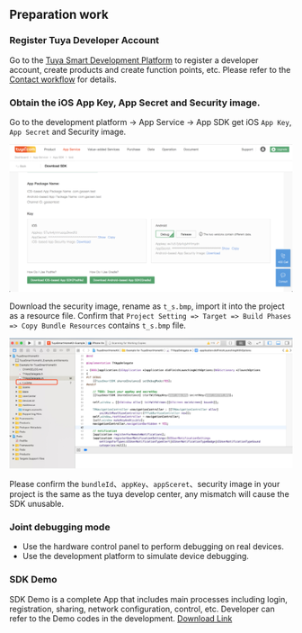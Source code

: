 ## Preparation work

### Register Tuya Developer Account

Go to the [Tuya Smart Development Platform](https://iot.tuya.com) to register a developer account, create products and create function points, etc. Please refer to the [Contact workflow](https://docs.tuya.com/cn/overview/dev-process.html) for details. 

### Obtain the iOS App Key, App Secret and Security image.
Go to the development platform -> App Service -> App SDK get iOS `App Key`,  `App Secret` and Security image.

![](./images/ios-sdk-prepare.png) 



Download the security image, rename as `t_s.bmp`, import it into the project as a resource file. Confirm that `Project Setting => Target => Build Phases => Copy Bundle Resources` contains `t_s.bmp` file.

![](./images/ios-sdk-sec-pic.jpg)

Please confirm the `bundleId`、`appKey`、`appSceret`、security image in your project is the same as the tuya develop center, any mismatch will cause the SDK unusable.



### Joint debugging mode

- Use the hardware control panel to perform debugging on real devices.
- Use the development platform to simulate device debugging. 

### SDK Demo
SDK Demo is a complete App that includes main processes including login, registration, sharing, network configuration, control, etc. Developer can refer to the Demo codes in the development. [Download Link](https://github.com/TuyaInc/tuyasmart_ios_sdk)